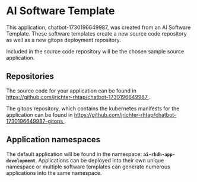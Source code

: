 # AI Software Template

This application, chatbot-1730196649987, was created from an AI Software Template. These software templates create a new source code repository as well as a new gitops deployment repository.

Included in the source code repository will be the chosen sample source application.

## Repositories

The source code for your application can be found in [https://github.com/jrichter-rhtap/chatbot-1730196649987 ](https://github.com/jrichter-rhtap/chatbot-1730196649987 ).
 
The gitops repository, which contains the kubernetes manifests for the application can be found in 
[https://github.com/jrichter-rhtap/chatbot-1730196649987-gitops ](https://github.com/jrichter-rhtap/chatbot-1730196649987-gitops ). 

## Application namespaces 

The default application will be found in the namespace: **`ai-rhdh-app-development`**. Applications can be deployed into their own unique namespace or multiple software templates can generate numerous applications into the same namespace.